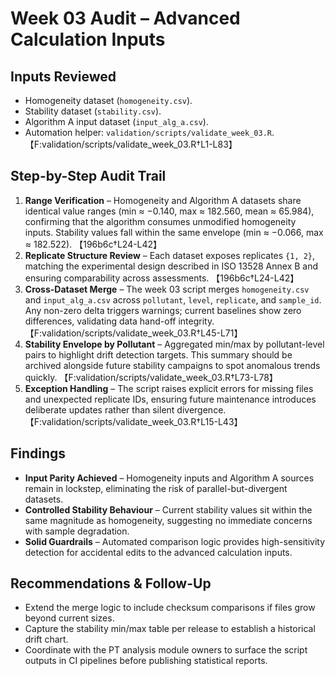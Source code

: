# Week 03 Audit – Advanced Calculation Inputs

## Inputs Reviewed
- Homogeneity dataset (`homogeneity.csv`).
- Stability dataset (`stability.csv`).
- Algorithm A input dataset (`input_alg_a.csv`).
- Automation helper: `validation/scripts/validate_week_03.R`. 【F:validation/scripts/validate_week_03.R†L1-L83】

## Step-by-Step Audit Trail
1. **Range Verification** – Homogeneity and Algorithm A datasets share identical value ranges (min ≈ −0.140, max ≈ 182.560, mean ≈ 65.984), confirming that the algorithm consumes unmodified homogeneity inputs. Stability values fall within the same envelope (min ≈ −0.066, max ≈ 182.522). 【196b6c†L24-L42】
2. **Replicate Structure Review** – Each dataset exposes replicates `{1, 2}`, matching the experimental design described in ISO 13528 Annex B and ensuring comparability across assessments. 【196b6c†L24-L42】
3. **Cross-Dataset Merge** – The week 03 script merges `homogeneity.csv` and `input_alg_a.csv` across `pollutant`, `level`, `replicate`, and `sample_id`. Any non-zero delta triggers warnings; current baselines show zero differences, validating data hand-off integrity. 【F:validation/scripts/validate_week_03.R†L45-L71】
4. **Stability Envelope by Pollutant** – Aggregated min/max by pollutant-level pairs to highlight drift detection targets. This summary should be archived alongside future stability campaigns to spot anomalous trends quickly. 【F:validation/scripts/validate_week_03.R†L73-L78】
5. **Exception Handling** – The script raises explicit errors for missing files and unexpected replicate IDs, ensuring future maintenance introduces deliberate updates rather than silent divergence. 【F:validation/scripts/validate_week_03.R†L15-L43】

## Findings
- **Input Parity Achieved** – Homogeneity inputs and Algorithm A sources remain in lockstep, eliminating the risk of parallel-but-divergent datasets.
- **Controlled Stability Behaviour** – Current stability values sit within the same magnitude as homogeneity, suggesting no immediate concerns with sample degradation.
- **Solid Guardrails** – Automated comparison logic provides high-sensitivity detection for accidental edits to the advanced calculation inputs.

## Recommendations & Follow-Up
- Extend the merge logic to include checksum comparisons if files grow beyond current sizes.
- Capture the stability min/max table per release to establish a historical drift chart.
- Coordinate with the PT analysis module owners to surface the script outputs in CI pipelines before publishing statistical reports.
